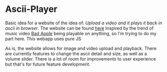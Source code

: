 # Ascii-Player

Basic idea for a website of the idea of: <i>Upload a video and it plays it back in ascii in browser</i>. The website can be found [here](https://jer-tran.github.io/ascii-player/)
Inspired by the trend of music video [Bad Apple](https://youtu.be/FtutLA63Cp8) being playable on anything, so I'm trying to do my part here.
This webapp uses pure JS

As is, the website allows for image and video upload and playback. There are currently features to change the ascii detail and size, as well as a volume slider. There is a lot of room for improvements to user experience but that's for future feature development.
